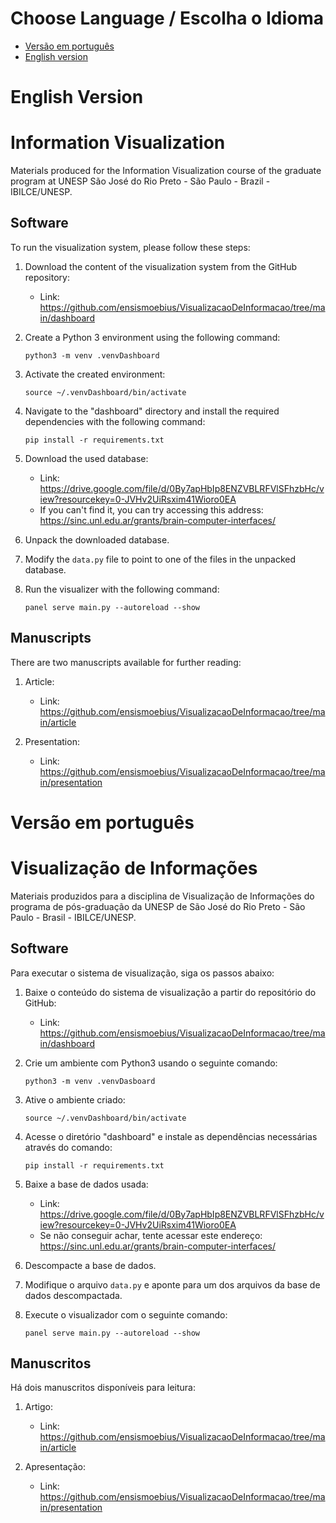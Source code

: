 # Choose Language / Escolha o Idioma

- [Versão em português](#versão-em-português)
- [English version](#english-version)

# English Version

# Information Visualization

Materials produced for the Information Visualization course of the graduate program at UNESP São José do Rio Preto - São Paulo - Brazil - IBILCE/UNESP.

## Software
To run the visualization system, please follow these steps:

1. Download the content of the visualization system from the GitHub repository:
   - Link: https://github.com/ensismoebius/VisualizacaoDeInformacao/tree/main/dashboard

2. Create a Python 3 environment using the following command:
   ```
   python3 -m venv .venvDashboard
   ```

3. Activate the created environment:
   ```
   source ~/.venvDashboard/bin/activate
   ```

4. Navigate to the "dashboard" directory and install the required dependencies with the following command:
   ```
   pip install -r requirements.txt
   ```

5. Download the used database:
   - Link: https://drive.google.com/file/d/0By7apHbIp8ENZVBLRFVlSFhzbHc/view?resourcekey=0-JVHv2UiRsxim41Wioro0EA
   - If you can't find it, you can try accessing this address: https://sinc.unl.edu.ar/grants/brain-computer-interfaces/

6. Unpack the downloaded database.

7. Modify the `data.py` file to point to one of the files in the unpacked database.

8. Run the visualizer with the following command:
   ```
   panel serve main.py --autoreload --show
   ```

## Manuscripts
There are two manuscripts available for further reading:

1. Article:
   - Link: https://github.com/ensismoebius/VisualizacaoDeInformacao/tree/main/article

2. Presentation:
   - Link: https://github.com/ensismoebius/VisualizacaoDeInformacao/tree/main/presentation

# Versão em português

# Visualização de Informações

Materiais produzidos para a disciplina de Visualização de Informações do programa de pós-graduação da UNESP de São José do Rio Preto - São Paulo - Brasil - IBILCE/UNESP.

## Software
Para executar o sistema de visualização, siga os passos abaixo:

1. Baixe o conteúdo do sistema de visualização a partir do repositório do GitHub:
   - Link: https://github.com/ensismoebius/VisualizacaoDeInformacao/tree/main/dashboard

2. Crie um ambiente com Python3 usando o seguinte comando:
   ```
   python3 -m venv .venvDasboard
   ```

3. Ative o ambiente criado:
   ```
   source ~/.venvDashboard/bin/activate
   ```

4. Acesse o diretório "dashboard" e instale as dependências necessárias através do comando:
   ```
   pip install -r requirements.txt
   ```

5. Baixe a base de dados usada:
   - Link: https://drive.google.com/file/d/0By7apHbIp8ENZVBLRFVlSFhzbHc/view?resourcekey=0-JVHv2UiRsxim41Wioro0EA
   - Se não conseguir achar, tente acessar este endereço: https://sinc.unl.edu.ar/grants/brain-computer-interfaces/

6. Descompacte a base de dados.

7. Modifique o arquivo `data.py` e aponte para um dos arquivos da base de dados descompactada.

8. Execute o visualizador com o seguinte comando:
   ```
   panel serve main.py --autoreload --show
   ```

## Manuscritos
Há dois manuscritos disponíveis para leitura:

1. Artigo:
   - Link: https://github.com/ensismoebius/VisualizacaoDeInformacao/tree/main/article

2. Apresentação:
   - Link: https://github.com/ensismoebius/VisualizacaoDeInformacao/tree/main/presentation
